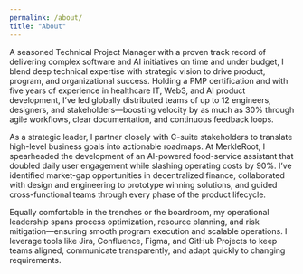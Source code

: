 ```yaml
---
permalink: /about/
title: "About"
---
```


A seasoned Technical Project Manager with a proven track record of delivering complex software and AI initiatives on time and under budget, I blend deep technical expertise with strategic vision to drive product, program, and organizational success. Holding a PMP certification and with five years of experience in healthcare IT, Web3, and AI product development, I’ve led globally distributed teams of up to 12 engineers, designers, and stakeholders—boosting velocity by as much as 30% through agile workflows, clear documentation, and continuous feedback loops.

As a strategic leader, I partner closely with C-suite stakeholders to translate high-level business goals into actionable roadmaps. At MerkleRoot, I spearheaded the development of an AI-powered food-service assistant that doubled daily user engagement while slashing operating costs by 90%. I’ve identified market-gap opportunities in decentralized finance, collaborated with design and engineering to prototype winning solutions, and guided cross-functional teams through every phase of the product lifecycle.

Equally comfortable in the trenches or the boardroom, my operational leadership spans process optimization, resource planning, and risk mitigation—ensuring smooth program execution and scalable operations. I leverage tools like Jira, Confluence, Figma, and GitHub Projects to keep teams aligned, communicate transparently, and adapt quickly to changing requirements.
